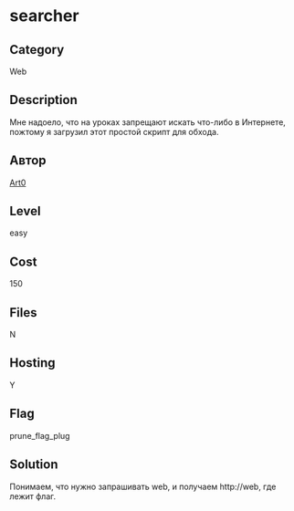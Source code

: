 # searcher


## Category
Web
## Description
Мне надоело, что на уроках запрещают искать что-либо в Интернете, пожтому я загрузил этот простой скрипт для обхода.
## Автор
[Art0](https://t.me/vchabk0)
## Level
easy
## Cost
150
## Files
N
## Hosting
Y
## Flag
prune_flag_plug

## Solution
Понимаем, что нужно запрашивать web, и получаем http://web, где лежит флаг.
